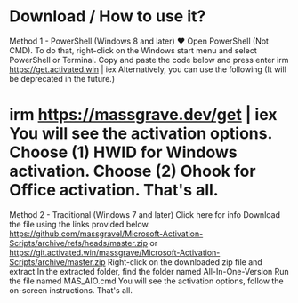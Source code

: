 Download / How to use it?
==========================================================================================================
Method 1 - PowerShell (Windows 8 and later) ❤️
Open PowerShell (Not CMD). To do that, right-click on the Windows start menu and select PowerShell or Terminal.
Copy and paste the code below and press enter
irm https://get.activated.win | iex
Alternatively, you can use the following (It will be deprecated in the future.)

irm https://massgrave.dev/get | iex
You will see the activation options. Choose (1) HWID for Windows activation. Choose (2) Ohook for Office activation.
That's all.
================================================================================================================
Method 2 - Traditional (Windows 7 and later)
Click here for info
Download the file using the links provided below.
https://github.com/massgravel/Microsoft-Activation-Scripts/archive/refs/heads/master.zip
or
https://git.activated.win/massgrave/Microsoft-Activation-Scripts/archive/master.zip
Right-click on the downloaded zip file and extract
In the extracted folder, find the folder named All-In-One-Version
Run the file named MAS_AIO.cmd
You will see the activation options, follow the on-screen instructions.
That's all.

